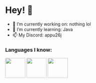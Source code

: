 # Hey! 👋
- 🔭 I’m currently working on: nothing lol
- 🌱 I’m currently learning: Java
- 📫 My Discord: appu26j

### Languages I know:
<img src="https://cdn.jsdelivr.net/gh/devicons/devicon/icons/java/java-original.svg" width="64" height="64"/> <img src="https://cdn.jsdelivr.net/gh/devicons/devicon/icons/csharp/csharp-original.svg" width="64" height="64"/> <img src="https://cdn.jsdelivr.net/gh/devicons/devicon/icons/nodejs/nodejs-original.svg" width="64" height="64"/>
